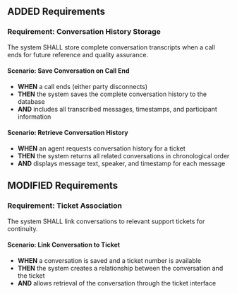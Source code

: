 ## ADDED Requirements

### Requirement: Conversation History Storage
The system SHALL store complete conversation transcripts when a call ends for future reference and quality assurance.

#### Scenario: Save Conversation on Call End
- **WHEN** a call ends (either party disconnects)
- **THEN** the system saves the complete conversation history to the database
- **AND** includes all transcribed messages, timestamps, and participant information

#### Scenario: Retrieve Conversation History
- **WHEN** an agent requests conversation history for a ticket
- **THEN** the system returns all related conversations in chronological order
- **AND** displays message text, speaker, and timestamp for each message

## MODIFIED Requirements

### Requirement: Ticket Association
The system SHALL link conversations to relevant support tickets for continuity.

#### Scenario: Link Conversation to Ticket
- **WHEN** a conversation is saved and a ticket number is available
- **THEN** the system creates a relationship between the conversation and the ticket
- **AND** allows retrieval of the conversation through the ticket interface
